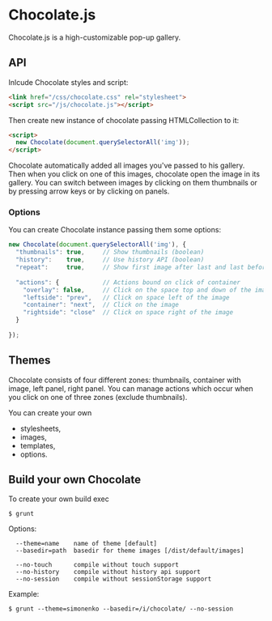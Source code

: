 Chocolate.js
============

Chocolate.js is a high-customizable pop-up gallery.

## API

Inlcude Chocolate styles and script:

```html
<link href="/css/chocolate.css" rel="stylesheet">
<script src="/js/chocolate.js"></script>
```

Then create new instance of chocolate passing HTMLCollection to it:

```html
<script>
  new Chocolate(document.querySelectorAll('img'));
</script>
```

Chocolate automatically added all images you've passed to his gallery. Then when you click on one of this images, chocolate open the image in its gallery. You can switch between images by clicking on them thumbnails or by pressing arrow keys or by clicking on panels.

### Options

You can create Chocolate instance passing them some options:
```js
new Chocolate(document.querySelectorAll('img'), {
  "thumbnails": true,     // Show thumbnails (boolean)
  "history":    true,     // Use history API (boolean)
  "repeat":     true,     // Show first image after last and last before first (boolean)
  
  "actions": {            // Actions bound on click of container
    "overlay": false,     // Click on the space top and down of the image
    "leftside": "prev",   // Click on space left of the image
    "container": "next",  // Click on the image
    "rightside": "close"  // Click on space right of the image
  }
  
});
```

## Themes

Chocolate consists of four different zones: thumbnails, container with image, left panel, right panel. You can manage actions which occur when you click on one of three zones (exclude thumbnails).

You can create your own
 * stylesheets,
 * images,
 * templates,
 * options.

## Build your own Chocolate

To create your own build exec

```
$ grunt
```

Options:

```
  --theme=name    name of theme [default]
  --basedir=path  basedir for theme images [/dist/default/images]

  --no-touch      compile without touch support
  --no-history    compile without history api support
  --no-session    compile without sessionStorage support
```

Example:

```
$ grunt --theme=simonenko --basedir=/i/chocolate/ --no-session
```
